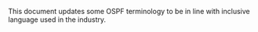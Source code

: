 This document updates some OSPF terminology to be in line with inclusive language used in the industry.
